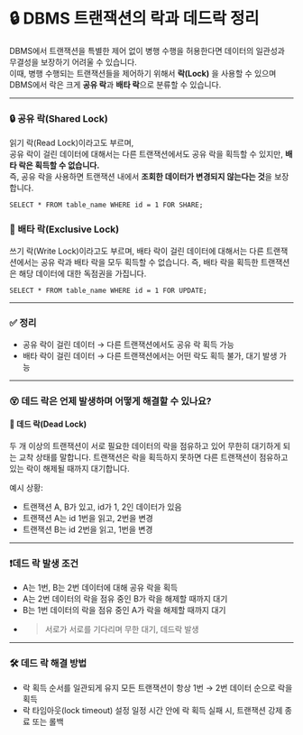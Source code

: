 <h1 id="🔒-dbms-트랜잭션의-락과-데드락-정리">🔒 DBMS 트랜잭션의 락과 데드락 정리</h1>
<p>DBMS에서 트랜잭션을 특별한 제어 없이 병행 수행을 허용한다면 데이터의 일관성과 무결성을 보장하기 어려울 수 있습니다.<br />이때, 병행 수행되는 트랜잭션들을 제어하기 위해서 <strong>락(Lock)</strong> 을 사용할 수 있으며 DBMS에서 락은 크게 <strong>공유 락</strong>과 <strong>배타 락</strong>으로 분류할 수 있습니다.</p>
<hr />
<h3 id="🔒-공유-락shared-lock">🔒 공유 락(Shared Lock)</h3>
<p>읽기 락(Read Lock)이라고도 부르며,<br />공유 락이 걸린 데이터에 대해서는 다른 트랜잭션에서도 공유 락을 획득할 수 있지만, <strong>배타 락은 획득할 수 없습니다.</strong><br />즉, 공유 락을 사용하면 트랜잭션 내에서 <strong>조회한 데이터가 변경되지 않는다는 것</strong>을 보장합니다.</p>
<pre><code class="language-sql">SELECT * FROM table_name WHERE id = 1 FOR SHARE;</code></pre>
<h3 id="🔐-배타-락exclusive-lock">🔐 배타 락(Exclusive Lock)</h3>
<p>쓰기 락(Write Lock)이라고도 부르며,
배타 락이 걸린 데이터에 대해서는 다른 트랜잭션에서는 공유 락과 배타 락을 모두 획득할 수 없습니다.
즉, 배타 락을 획득한 트랜잭션은 해당 데이터에 대한 독점권을 가집니다.</p>
<pre><code class="language-sql">SELECT * FROM table_name WHERE id = 1 FOR UPDATE;</code></pre>
<hr />
<h3 id="✅-정리">✅ 정리</h3>
<ul>
<li>공유 락이 걸린 데이터 → 다른 트랜잭션에서도 공유 락 획득 가능</li>
<li>배타 락이 걸린 데이터 → 다른 트랜잭션에서는 어떤 락도 획득 불가, 대기 발생 가능</li>
</ul>
<hr />
<h3 id="😵-데드-락은-언제-발생하며-어떻게-해결할-수-있나요">😵 데드 락은 언제 발생하며 어떻게 해결할 수 있나요?</h3>
<h4 id="🧱-데드-락dead-lock">🧱 데드 락(Dead Lock)</h4>
<p>두 개 이상의 트랜잭션이 서로 필요한 데이터의 락을 점유하고 있어
무한히 대기하게 되는 교착 상태를 말합니다.
트랜잭션은 락을 획득하지 못하면
다른 트랜잭션이 점유하고 있는 락이 해제될 때까지 대기합니다.</p>
<p>예시 상황:</p>
<ul>
<li>트랜잭션 A, B가 있고, id가 1, 2인 데이터가 있음</li>
<li>트랜잭션 A는 id 1번을 읽고, 2번을 변경</li>
<li>트랜잭션 B는 id 2번을 읽고, 1번을 변경</li>
</ul>
<hr />
<h3 id="❗데드-락-발생-조건">❗데드 락 발생 조건</h3>
<ul>
<li>A는 1번, B는 2번 데이터에 대해 공유 락을 획득</li>
<li>A는 2번 데이터의 락을 점유 중인 B가 락을 해제할 때까지 대기</li>
<li>B는 1번 데이터의 락을 점유 중인 A가 락을 해제할 때까지 대기</li>
<li><blockquote>
<p>서로가 서로를 기다리며 무한 대기, 데드락 발생</p>
</blockquote>
</li>
</ul>
<hr />
<h3 id="🛠-데드-락-해결-방법">🛠 데드 락 해결 방법</h3>
<ul>
<li>락 획득 순서를 일관되게 유지
  모든 트랜잭션이 항상 1번 → 2번 데이터 순으로 락을 획득</li>
<li>락 타임아웃(lock timeout) 설정
  일정 시간 안에 락 획득 실패 시, 트랜잭션 강제 종료 또는 롤백</li>
</ul>